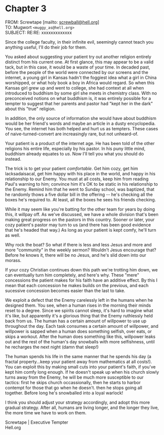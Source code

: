 # Chapter 3

FROM: Screwtape [mailto: screwball@hell.org]    
TO: Mugwort `<muggy_as@hell.org>`    
SUBJECT: RE:RE: xxxxxxxxxxxxx

Since the college faculty, in their infinite evil, seemingly cannot teach you anything useful, I'll do their job for them. 

You asked about suggesting your patient try out another religion entirely distinct from his current one. At first glance, this may appear to be a valid tack, but in this case, it would be a waste of your time. In decaded past, before the people of the world were connected by our screens and the internet, a young girl in Kansas hadn't the foggiest idea what a girl in China worshipped, or what holy book a boy in Africa would regard. So when this Kansas girl grew up and went to college, she had context at all when introduced to buddhism by some girl she meets in chemistry class. With no preconceived notions on what buddhism is, it was entirely possible for a tempter to suggest that her parents and pastor had "kept her in the dark" about this "true" religion.

In addition, the only source of information she would have about buddhism would be her friend's words and maybe an article in a dusty encyclopedia. You see, the internet has both helped and hurt us as tempters. These cases of naive-turned-convert are increasingly rare, but not unheard-of.

Your patient is a product of the internet age. He has been told of the other religions his entire life, especially by his pastor. In his puny little mind, buddhism already equates to *us*.  Now I'll tell you what you should do instead.

The trick is to get your patient *comfortable*. Get him cozy, get him lacksadaisacal, get him happy with his place in the world, and happy in his relationship to our Enemy. You must at all costs, keep him from reading Paul's warning to him; convince him it's OK to be static in his relationship to the Enemy. Remind him that he went to Sunday school, was baptized, that he randomly thows a five dollar bill in the offering -- he's checking all the boxes he's required to. At least, all the boxes he sees his friends checking.

While it may seem like you're batting for the other team for years by doing this, it willpay off. As we've discussed, we have a whole division that's been making great progress on the pastors in this country. Sooner or later, your cozy patient's pastor may turn to us (and there has been good evidence that he's headed that way.) As long as your patient is kept comfy, he'll turn as well.

Why rock the boat? So what if there is less and less Jesus and more and more "community" in the weekly sermon? Wouldn't Jesus encourage that? Before he knows it, there will be no Jesus, and he's slid down into our morass.

If your cozy Christian continues down this path we're trotting him down, we can eventually turn him completely, and here's why. These "mere" concessions the patient makes for his faith have an additive effect. By this I mean that each concession he makes builds on the previous, and each sucessive concession becomes easier than the last to take.

We exploit a defect that the Enemy carelessly left in the humans when he designed them. You see, when a human rises in the morning their minds reset to a degree. Since we spirits cannot sleep, it's hard to imagine what it's like, but apparently it's a glorious thing that the Enemy ruthlessly held back from us. The human has a certain amount of willpower to use up throughout the day. Each task consumes a certain amount of willpower, and willpower is sapped when a human does something selfish, over eats, or skips a workout. After the human does something like this, willpower leaks out and the rest of the human's day snowballs with more selfishness, until he recharges the next night (damn that sleep!)

The human spends his life in the same manner that he spends his day (a fractal property...keep your patient away from mathematics at all costs!). You can exploit this by making small cuts into your patient's faith, if you've kept him comfy long enough. If he doesn't speak up when his church slowly turns away from the Enemy, he will be much more susceptible to our tactics: first he skips church occassionally, then he starts to harbor contempt for those that go when he doesn't. then he stops going all together. Before long he's snowballed into a loyal warlock!

I think you should adjust your strategy accordingly, and adopt this more gradual strategy. After all, humans are living longer, and the longer they live, the more time we have to work on them.

Screwtape | Executive Tempter     
Hell.org

